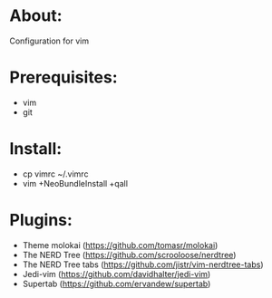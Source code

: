 About:
======
Configuration for vim

Prerequisites:
==============
- vim
- git

Install:
========
- cp vimrc ~/.vimrc
- vim +NeoBundleInstall +qall

Plugins:
========
- Theme molokai (https://github.com/tomasr/molokai)
- The NERD Tree (https://github.com/scrooloose/nerdtree)
- The NERD Tree tabs (https://github.com/jistr/vim-nerdtree-tabs)
- Jedi-vim (https://github.com/davidhalter/jedi-vim)
- Supertab (https://github.com/ervandew/supertab)

